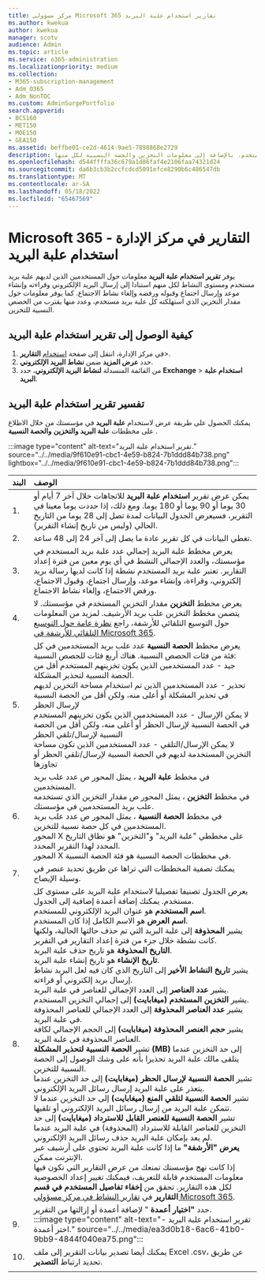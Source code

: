 ```yaml
---
title: مركز مسؤولي Microsoft 365 تقارير استخدام علبة البريد
ms.author: kwekua
author: kwekua
manager: scotv
audience: Admin
ms.topic: article
ms.service: o365-administration
ms.localizationpriority: medium
ms.collection:
- M365-subscription-management
- Adm_O365
- Adm_NonTOC
ms.custom: AdminSurgePortfolio
search.appverid:
- BCS160
- MET150
- MOE150
- GEA150
ms.assetid: beffbe01-ce2d-4614-9ae5-7898868e2729
description: تعرف على كيفية الحصول على تقرير استخدام علبة البريد لمعرفة مستويات النشاط للمستخدمين الذين لديهم علبة بريد مستخدم، بالإضافة إلى معلومات التخزين والحصة النسبية لكل منها.
ms.openlocfilehash: d544ffffa36c679a1d86faf4e2106faa74321d24
ms.sourcegitcommit: da6b3cb3b2ccfcdcd5091efce8290b6c486547db
ms.translationtype: MT
ms.contentlocale: ar-SA
ms.lasthandoff: 05/18/2022
ms.locfileid: "65467569"
---
```

# <a name="microsoft-365-reports-in-the-admin-center---mailbox-usage"></a>Microsoft 365 التقارير في مركز الإدارة - استخدام علبة البريد

يوفر **تقرير استخدام علبة البريد** معلومات حول المستخدمين الذين لديهم علبة بريد مستخدم ومستوى النشاط لكل منهم استنادا إلى إرسال البريد الإلكتروني وقراءته وإنشاء موعد وإرسال اجتماع وقبوله ورفضه وإلغاء نشاط الاجتماع. كما يوفر معلومات حول مقدار التخزين الذي استهلكته كل علبة بريد مستخدم، وعدد منها يقترب من الحصص النسبية للتخزين. 
 
## <a name="how-to-get-to-the-mailbox-usage-report"></a>كيفية الوصول إلى تقرير استخدام علبة البريد

1. في مركز الإدارة، انتقل إلى صفحة <a href="https://go.microsoft.com/fwlink/p/?linkid=2074756" target="_blank">استخدام</a> **التقارير**\>.
2. حدد **عرض المزيد** ضمن **نشاط البريد الإلكتروني**. 
3. من القائمة المنسدلة **لنشاط البريد الإلكتروني**، حدد **Exchange** \> **استخدام علبة البريد**.

## <a name="interpret-the-mailbox-usage-report"></a>تفسير تقرير استخدام علبة البريد

يمكنك الحصول على طريقة عرض لاستخدام **علبة البريد** في مؤسستك من خلال الاطلاع على مخططات **علبة البريد** **والتخزين** **والحصة النسبية** .
  
:::image type="content" alt-text="تقرير استخدام علبة البريد." source="../../media/9f610e91-cbc1-4e59-b824-7b1ddd84b738.png" lightbox="../../media/9f610e91-cbc1-4e59-b824-7b1ddd84b738.png":::

|البند|الوصف|
|:-----|:-----|
|1.  |يمكن عرض تقرير **استخدام علبة البريد** للاتجاهات خلال آخر 7 أيام أو 30 يوما أو 90 يوما أو 180 يوما. ومع ذلك، إذا حددت يوما معينا في التقرير، فسيعرض الجدول البيانات لمدة تصل إلى 28 يوما من التاريخ الحالي (وليس من تاريخ إنشاء التقرير). |
|2.  |تغطي البيانات في كل تقرير عادة ما يصل إلى آخر 24 إلى 48 ساعة. |
|3.  |يعرض مخطط علبة البريد إجمالي عدد علبة بريد المستخدم في مؤسستك، والعدد الإجمالي النشط في أي يوم معين من فترة إعداد التقارير. تعتبر علبة بريد المستخدم نشطة إذا كانت لديها رسالة بريد إلكتروني، وقراءة، وإنشاء موعد، وإرسال اجتماع، وقبول الاجتماع، ورفض الاجتماع، وإلغاء نشاط الاجتماع. |
|4.  |يعرض مخطط **التخزين** مقدار التخزين المستخدم في مؤسستك. لا يتضمن مخطط التخزين علب بريد الأرشيف. لمزيد من المعلومات حول التوسيع التلقائي للأرشفة، راجع [نظرة عامة حول التوسيع التلقائي للأرشفة في Microsoft 365](../../compliance/autoexpanding-archiving.md). |
|5.  | يعرض مخطط **الحصة النسبية** عدد علب بريد المستخدمين في كل فئة من فئات الحصص النسبية. هناك أربع فئات للحصص النسبية:  <br/>  جيد - عدد المستخدمين الذين يكون تخزينهم المستخدم أقل من الحصة النسبية لتحذير المشكلة.  <br/>  تحذير - عدد المستخدمين الذين تم استخدام مساحة التخزين لديهم في تحذير المشكلة أو أعلى منه، ولكن أقل من الحصة النسبية لإرسال الحظر  <br/>  لا يمكن الإرسال - عدد المستخدمين الذين يكون تخزينهم المستخدم في الحصة النسبية لإرسال الحظر أو أعلى منه، ولكن أقل من الحصة النسبية لإرسال/تلقي الحظر  <br/>  لا يمكن الإرسال/التلقي - عدد المستخدمين الذين تكون مساحة التخزين المستخدمة لديهم في الحصة النسبية لإرسال/تلقي الحظر أو تجاوزها |
|6.  | في مخطط **علبة البريد** ، يمثل المحور ص عدد علب بريد المستخدمين.  <br/>  في مخطط **التخزين** ، يمثل المحور ص مقدار التخزين الذي تستخدمه علب بريد المستخدمين في مؤسستك.  <br/>  في مخطط **الحصة النسبية** ، يمثل المحور ص عدد علب بريد المستخدمين في كل حصة نسبية للتخزين.  <br/>  المحور X على مخططي "علبة البريد" و"التخزين" هو نطاق التاريخ المحدد لهذا التقرير المحدد.  <br/>  المحور X في مخططات الحصة النسبية هو فئة الحصة النسبية. |
|7.  |يمكنك تصفية المخططات التي تراها عن طريق تحديد عنصر في وسيلة الإيضاح. |
|8.  | يعرض الجدول تصنيفا تفصيليا لاستخدام علبة البريد على مستوى كل مستخدم. يمكنك إضافة أعمدة إضافية إلى الجدول.  <br/> **اسم المستخدم** هو عنوان البريد الإلكتروني للمستخدم.  <br/> **اسم العرض** هو الاسم الكامل إذا كان المستخدم.  <br/> يشير **المحذوفة** إلى علبة البريد التي تم حذف حالتها الحالية، ولكنها كانت نشطة خلال جزء من فترة إعداد التقارير في التقرير.  <br/> **التاريخ المحذوفة** هو تاريخ حذف علبة البريد.  <br/> **تاريخ الإنشاء** هو تاريخ إنشاء علبة البريد.  <br/> يشير **تاريخ النشاط الأخير** إلى التاريخ الذي كان فيه لعل البريد نشاط إرسال بريد إلكتروني أو قراءته.  <br/> يشير **عدد العناصر** إلى العدد الإجمالي للعناصر في علبة البريد.  <br/> يشير **التخزين المستخدم (ميغابايت)** إلى إجمالي التخزين المستخدم.  <br/> يشير **عدد العناصر المحذوفة** إلى العدد الإجمالي للعناصر المحذوفة في علبة البريد. <br/> يشير **حجم العنصر المحذوفة (ميغابايت)** إلى الحجم الإجمالي لكافة العناصر المحذوفة في علبة البريد. <br/> تشير **الحصة النسبية لتحذير المشكلة (MB)** إلى حد التخزين عندما يتلقى مالك علبة البريد تحذيرا بأنه على وشك الوصول إلى الحصة النسبية للتخزين.  <br/> تشير **الحصة النسبية لإرسال الحظر (ميغابايت)** إلى حد التخزين عندما يتعذر على علبة البريد إرسال رسائل البريد الإلكتروني.  <br/> تشير **الحصة النسبية لتلقي المنع (ميغابايت)** إلى حد التخزين عندما لا تتمكن علبة البريد من إرسال رسائل البريد الإلكتروني أو تلقيها.  <br/> تشير **الحصة النسبية للعنصر القابل للاسترداد (ميغابايت)** إلى حد التخزين للعناصر القابلة للاسترداد (المحذوفة) في علبة البريد عندما لم يعد بإمكان علبة البريد حذف رسائل البريد الإلكتروني.  <br/> **يعرض "الأرشفة"** ما إذا كانت علبة البريد تحتوي على أرشيف عبر الإنترنت ممكن.  <br/>  إذا كانت نهج مؤسستك تمنعك من عرض التقارير التي تكون فيها معلومات المستخدم قابلة للتعريف، فيمكنك تغيير إعداد الخصوصية لكل هذه التقارير. تحقق من **إخفاء تفاصيل المستخدم في قسم التقارير** في [تقارير النشاط في مركز مسؤولي Microsoft 365](activity-reports.md). |
|9.  |حدد **"اختيار أعمدة** " لإضافة أعمدة أو إزالتها من التقرير.  <br/> :::image type="content" alt-text="تقرير استخدام علبة البريد - اختر أعمدة." source="../../media/ea3d0b18-6ac6-41b0-9bb9-4844f040ea75.png":::|
|10. |يمكنك أيضا تصدير بيانات التقرير إلى ملف Excel .csv، عن طريق تحديد ارتباط **التصدير**. |
|||
